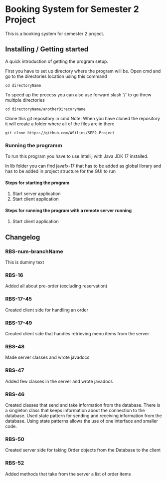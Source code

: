 # Booking System for Semester 2 Project 

This is a booking system for semester 2 project.

## Installing / Getting started

A quick introduction of getting the program setup.

First you have to set up directory where the program will be.
Open cmd and go to the directories location using this command

```shell
cd directoryName
```

To speed up the process you can also use forward slash '/' to go threw multiple directories

```shell
cd directoryName/anotherDirecoryName
```

Clone this git repository in cmd
Note: When you have cloned the repository it will create a folder where all of the files are in there

```shell
git clone https://github.com/ASilins/SEP2-Project
```

### Running the programm

To run this program you have to use Intellij with Java JDK 17 installed.

In lib folder you can find javafx-17 that has to be added as global library and has to be
added in project structure for the GUI to run

#### Steps for starting the program

1. Start server application
2. Start client application

#### Steps for running the program with a remote server running

1. Start client application

## Changelog

### RBS-num-branchName

This is dummy text

### RBS-16

Added all about pre-order (excluding reservation)

### RBS-17-45

Created client side for handling an order

### RBS-17-49

Created client side that handles retrieving menu items from the server

### RBS-48

Made server classes and wrote javadocs

### RBS-47

Added few classes in the server and wrote javadocs

### RBS-46

Created classes that send and take information from 
the database.
There is a singleton class that keeps information about the 
connection to the database. Used state pattern for sending 
and receiving information from the database. Using state 
patterns allows the use of one interface and smaller code.

### RBS-50

Created server side for taking Order objects from the 
Database to the client

### RBS-52

Added methods that take from the server a list of order items
